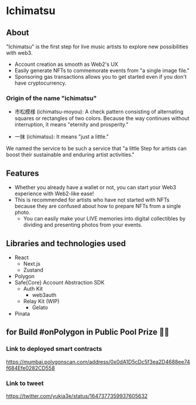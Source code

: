 # Ichimatsu

## About

"Ichimatsu" is the first step for live music artists to explore new possibilities with web3.

- Account creation as smooth as Web2's UX
- Easily generate NFTs to commemorate events from "a single image file."
- Sponsoring gas transactions allows you to get started even if you don't have cryptocurrency.

### Origin of the name "ichimatsu"

- 市松模様 (ichimatsu-moyou): A check pattern consisting of alternating squares or rectangles of two colors. Because the way continues without interruption, it means "eternity and prosperity."

- 一抹 (ichimatsu): It means "just a little."

We named the service to be such a service that "a little Step for artists can boost their sustainable and enduring artist activities."

## Features

- Whether you already have a wallet or not, you can start your Web3 experience with Web2-like ease!
- This is recommended for artists who have not started with NFTs because they are confused about how to prepare NFTs from a single photo.
  - You can easily make your LIVE memories into digital collectibles by dividing and presenting photos from your events.

## Libraries and technologies used

- React
  - Next.js
  - Zustand
- Polygon
- Safe{Core} Account Abstraction SDK
  - Auth Kit
    - web3auth
  - Relay Kit (WIP)
    - Gelato
- Pinata

## for Build #onPolygon in Public Pool Prize 🏊‍♂️

### Link to deployed smart contracts

https://mumbai.polygonscan.com/address/0x0dA1D5cDc5f3ea2D4688ee74f684Efe0282CD558

### Link to tweet

https://twitter.com/yukia3e/status/1647377359937605632
